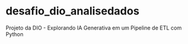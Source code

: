 # desafio_dio_analisedados
Projeto da DIO - Explorando IA Generativa em um Pipeline de ETL com Python
